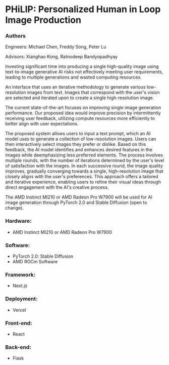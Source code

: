 # PHiLIP: Personalized Human in Loop Image Production

### Authors

Engineers:
Michael Chen,
Freddy Song,
Peter Lu

Advisors:
Xianghao Kong,
Ratnodeep Bandyopadhyay


Investing significant time into producing a single high-quality image using text-to-image generative AI risks not effectively meeting user requirements, leading to multiple generations and wasted computing resources.

An interface that uses an iterative methodology to generate various low-resolution images from text. Images that correspond with the user's vision are selected and iterated upon to create a single high-resolution image.

The current state-of-the-art focuses on improving single image generation performance. Our proposed idea would improve precision by intermittently receiving user feedback, utilizing compute resources more efficiently to better align with user expectations.

The proposed system allows users to input a text prompt, which an AI model uses to generate a collection of low-resolution images. Users can then interactively select images they prefer or dislike. Based on this feedback, the AI model identifies and enhances desired features in the images while deemphasizing less preferred elements. The process involves multiple rounds, with the number of iterations determined by the user's level of satisfaction with the images. In each successive round, the image quality improves, gradually converging towards a single, high-resolution image that closely aligns with the user's preferences. This approach offers a tailored and iterative experience, enabling users to refine their visual ideas through direct engagement with the AI's creative process.

The AMD Instinct MI210 or AMD Radeon Pro W7900 will be used for AI image generation through PyTorch 2.0 and Stable Diffusion (open to change).

### Hardware:
- AMD Instinct MI210 or AMD Radeon Pro W7900

### Software:
- PyTorch 2.0: Stable Diffusion
- AMD ROCm Software

### Framework:
- Next.js

### Deployment:
- Vercel

### Front-end:
- React

### Back-end:
- Flask
